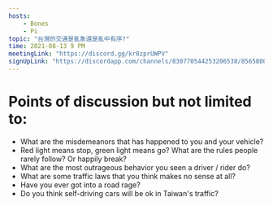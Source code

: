 ```yaml
---
hosts: 
    - Bones
    - Pi
topic: "台灣的交通是亂象還是亂中有序?"
time: 2021-08-13 9 PM
meetingLink: "https://discord.gg/kr8zprUWPV"
signUpLink: "https://discordapp.com/channels/830770544253206538/856580095464046620/875184481835814952"
---
```


# Points of discussion but not limited to:
- What are the misdemeanors that has happened to you and your vehicle?
- Red light means stop, green light means go?  What are the rules people rarely follow? Or happily break?
- What are the most outrageous behavior you seen a driver / rider do?
- What are some traffic laws that you think makes no sense at all?
- Have you ever got into a road rage?
- Do you think self-driving cars will be ok in Taiwan's traffic?
